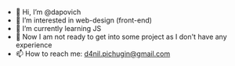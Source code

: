 - 👋 Hi, I’m @dapovich
- 👀 I’m interested in web-design (front-end)
- 🌱 I’m currently learning JS
- 💞️ Now I am not ready to get into some project as I don't have any experience
- 📫 How to reach me: d4nil.pichugin@gmail.com

<!---
dapovich/dapovich is a ✨ special ✨ repository because its `README.md` (this file) appears on your GitHub profile.
You can click the Preview link to take a look at your changes.
--->
